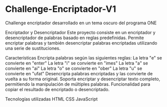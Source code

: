 # Challenge-Encriptador-V1
Challenge encriptador desarrollado en un tema oscuro del programa ONE


Encriptador y Desencriptador
Este proyecto consiste en un encriptador y desencriptador de palabras basado en reglas predefinidas. Permite encriptar palabras y también desencriptar palabras encriptadas utilizando una serie de sustituciones.

Características
Encripta palabras según las siguientes reglas:
La letra "e" se convierte en "enter"
La letra "i" se convierte en "imes"
La letra "a" se convierte en "ai"
La letra "o" se convierte en "ober"
La letra "u" se convierte en "ufat"
Desencripta palabras encriptadas y las convierte de vuelta a su forma original.
Soporta encriptar y desencriptar texto completo, permitiendo la manipulación de múltiples palabras.
Funcionalidad para copiar el resultado de encriptado o desencriptado.


Tecnologías utilizadas
HTML
CSS
JavaScript
